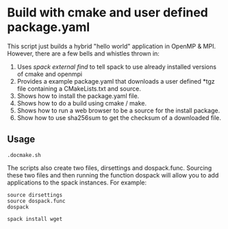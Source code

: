 # Build with cmake and user defined package.yaml 
This script just builds a hybrid "hello world" application in OpenMP & MPI.  However, there are a few bells and whistles thrown in:

1. Uses *spack external find* to tell spack to use already installed versions of cmake and openmpi
1. Provides a example package.yaml that downloads a user defined *tgz file containing a CMakeLists.txt and source.
1. Shows how to install the package.yaml file. 
1. Shows how to do a build using cmake / make.  
1. Shows how to run a web browser to be a source for the install package.
1. Show how to use sha256sum to get the checksum of a downloaded file.


## Usage

```
.docmake.sh
```

The scripts also create two files, dirsettings and dospack.func.  Sourcing these two files and then running the function dospack will allow you to add applications to the spack instances.  For example:

```
source dirsettings
source dospack.func
dospack

spack install wget
```
